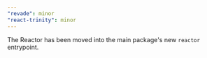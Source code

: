 ```yaml
---
"revade": minor
"react-trinity": minor
---
```


The Reactor has been moved into the main package's new `reactor` entrypoint.

